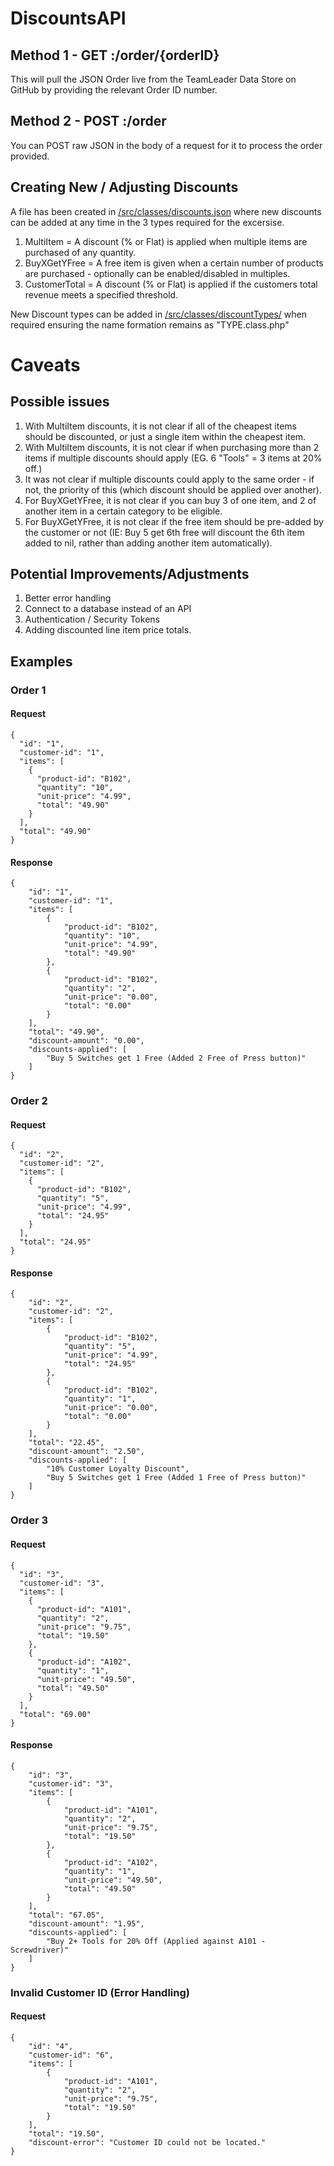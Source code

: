 # DiscountsAPI

## Method 1 - GET :/order/{orderID}

This will pull the JSON Order live from the TeamLeader Data Store on GitHub by providing the relevant Order ID number. 

## Method 2 - POST :/order

You can POST raw JSON in the body of a request for it to process the order provided.

## Creating New / Adjusting Discounts

A file has been created in [/src/classes/discounts.json](/src/classes/discounts.json) where new discounts can be added at any time in the 3 types required for the excersise. 

1. MultiItem = A discount (% or Flat) is applied when multiple items are purchased of any quantity.
2. BuyXGetYFree = A free item is given when a certain number of products are purchased - optionally can be enabled/disabled in multiples.
3. CustomerTotal = A discount (% or Flat) is applied if the customers total revenue meets a specified threshold. 

New Discount types can be added in [/src/classes/discountTypes/](/src/classes/discountTypes/) when required ensuring the name formation remains as "TYPE.class.php"

# Caveats

## Possible issues

1. With MultiItem discounts, it is not clear if all of the cheapest items should be discounted, or just a single item within the cheapest item.
2. With MultiItem discounts, it is not clear if when purchasing more than 2 items if multiple discounts should apply (EG. 6 "Tools" = 3 items at 20% off.)
3. It was not clear if multiple discounts could apply to the same order - if not, the priority of this (which discount should be applied over another).
4. For BuyXGetYFree, it is not clear if you can buy 3 of one item, and 2 of another item in a certain category to be eligible.
5. For BuyXGetYFree, it is not clear if the free item should be pre-added by the customer or not (IE: Buy 5 get 6th free will discount the 6th item added to nil, rather than adding another item automatically).

## Potential Improvements/Adjustments

1. Better error handling
2. Connect to a database instead of an API
3. Authentication / Security Tokens
4. Adding discounted line item price totals.

## Examples
### Order 1
#### Request 
```
{
  "id": "1",
  "customer-id": "1",
  "items": [
    {
      "product-id": "B102",
      "quantity": "10",
      "unit-price": "4.99",
      "total": "49.90"
    }
  ],
  "total": "49.90"
}
```
#### Response
```
{
    "id": "1",
    "customer-id": "1",
    "items": [
        {
            "product-id": "B102",
            "quantity": "10",
            "unit-price": "4.99",
            "total": "49.90"
        },
        {
            "product-id": "B102",
            "quantity": "2",
            "unit-price": "0.00",
            "total": "0.00"
        }
    ],
    "total": "49.90",
    "discount-amount": "0.00",
    "discounts-applied": [
        "Buy 5 Switches get 1 Free (Added 2 Free of Press button)"
    ]
}
```

### Order 2
#### Request
```
{
  "id": "2",
  "customer-id": "2",
  "items": [
    {
      "product-id": "B102",
      "quantity": "5",
      "unit-price": "4.99",
      "total": "24.95"
    }
  ],
  "total": "24.95"
}
```
#### Response
```
{
    "id": "2",
    "customer-id": "2",
    "items": [
        {
            "product-id": "B102",
            "quantity": "5",
            "unit-price": "4.99",
            "total": "24.95"
        },
        {
            "product-id": "B102",
            "quantity": "1",
            "unit-price": "0.00",
            "total": "0.00"
        }
    ],
    "total": "22.45",
    "discount-amount": "2.50",
    "discounts-applied": [
        "10% Customer Loyalty Discount",
        "Buy 5 Switches get 1 Free (Added 1 Free of Press button)"
    ]
}
```
### Order 3
#### Request
```
{
  "id": "3",
  "customer-id": "3",
  "items": [
    {
      "product-id": "A101",
      "quantity": "2",
      "unit-price": "9.75",
      "total": "19.50"
    },
    {
      "product-id": "A102",
      "quantity": "1",
      "unit-price": "49.50",
      "total": "49.50"
    }
  ],
  "total": "69.00"
}
```
#### Response
```
{
    "id": "3",
    "customer-id": "3",
    "items": [
        {
            "product-id": "A101",
            "quantity": "2",
            "unit-price": "9.75",
            "total": "19.50"
        },
        {
            "product-id": "A102",
            "quantity": "1",
            "unit-price": "49.50",
            "total": "49.50"
        }
    ],
    "total": "67.05",
    "discount-amount": "1.95",
    "discounts-applied": [
        "Buy 2+ Tools for 20% Off (Applied against A101 - Screwdriver)"
    ]
}
```
### Invalid Customer ID (Error Handling)
#### Request
```
{
    "id": "4",
    "customer-id": "6",
    "items": [
        {
            "product-id": "A101",
            "quantity": "2",
            "unit-price": "9.75",
            "total": "19.50"
        }
    ],
    "total": "19.50",
    "discount-error": "Customer ID could not be located."
}
```
